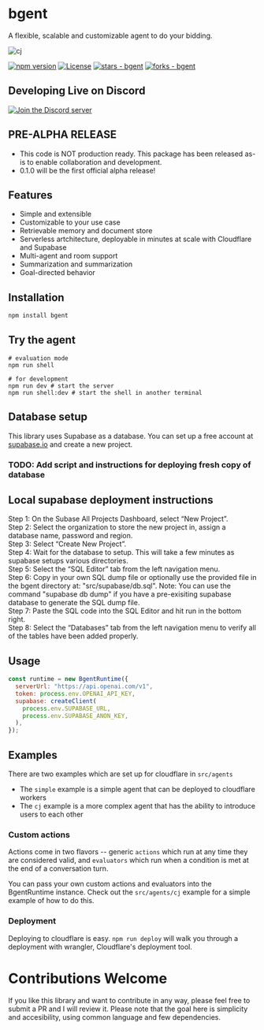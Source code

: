 # bgent

A flexible, scalable and customizable agent to do your bidding.

![cj](https://github.com/lalalune/bgent/assets/18633264/7513b5a6-2352-45f3-8b87-7ee0e2171a30)

[![npm version](https://badge.fury.io/js/bgent.svg)](https://badge.fury.io/js/bgent)
[![License](https://img.shields.io/badge/License-MIT-blue)](https://github.com/lalalune/bgent/blob/main/LICENSE)
[![stars - bgent](https://img.shields.io/github/stars/lalalune/bgent?style=social)](https://github.com/lalalune/bgent)
[![forks - bgent](https://img.shields.io/github/forks/lalalune/bgent?style=social)](https://github.com/lalalune/bgent)

## Developing Live on Discord

[![Join the Discord server](https://dcbadge.vercel.app/api/server/qetWd7J9De)](https://discord.gg/qetWd7J9De)


## PRE-ALPHA RELEASE
- This code is NOT production ready. This package has been released as-is to enable collaboration and development.
- 0.1.0 will be the first official alpha release!

## Features

- Simple and extensible
- Customizable to your use case
- Retrievable memory and document store
- Serverless artchitecture, deployable in minutes at scale with Cloudflare and Supabase
- Multi-agent and room support
- Summarization and summarization
- Goal-directed behavior

## Installation

```bash
npm install bgent
```

## Try the agent

```
# evaluation mode
npm run shell

# for development
npm run dev # start the server
npm run shell:dev # start the shell in another terminal
```

## Database setup

This library uses Supabase as a database. You can set up a free account at [supabase.io](https://supabase.io) and create a new project.

### TODO: Add script and instructions for deploying fresh copy of database

## Local supabase deployment instructions
Step 1: On the Subase All Projects Dashboard, select “New Project”.  
Step 2: Select the organization to store the new project in, assign a database name, password and region.  
Step 3: Select “Create New Project”.  
Step 4: Wait for the database to setup. This will take a few minutes as supabase setups various directories.  
Step 5: Select the “SQL Editor” tab from the left navigation menu.  
Step 6: Copy in your own SQL dump file or optionally use the provided file in the bgent directory at: "src/supabase/db.sql". Note: You can use the command "supabase db dump" if you have a pre-exisiting supabase database to generate the SQL dump file.  
Step 7: Paste the SQL code into the SQL Editor and hit run in the bottom right.  
Step 8: Select the “Databases” tab from the left navigation menu to verify all of the tables have been added properly.  

## Usage

```javascript
const runtime = new BgentRuntime({
  serverUrl: "https://api.openai.com/v1",
  token: process.env.OPENAI_API_KEY,
  supabase: createClient(
    process.env.SUPABASE_URL,
    process.env.SUPABASE_ANON_KEY,
  ),
});
```

## Examples

There are two examples which are set up for cloudflare in `src/agents`

- The `simple` example is a simple agent that can be deployed to cloudflare workers
- The `cj` example is a more complex agent that has the ability to introduce users to each other

### Custom actions

Actions come in two flavors -- generic `actions` which run at any time they are considered valid, and `evaluators` which run when a condition is met at the end of a conversation turn.

You can pass your own custom actions and evaluators into the BgentRuntime instance. Check out the `src/agents/cj` example for a simple example of how to do this.

### Deployment

Deploying to cloudflare is easy. `npm run deploy` will walk you through a deployment with wrangler, Cloudflare's deployment tool.

# Contributions Welcome

If you like this library and want to contribute in any way, please feel free to submit a PR and I will review it. Please note that the goal here is simplicity and accesibility, using common language and few dependencies.

